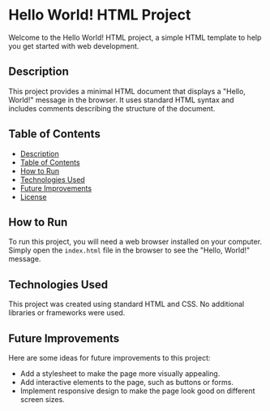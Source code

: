 # Hello World! HTML Project
Welcome to the Hello World! HTML project, a simple HTML template to help you get started with web development.

## Description

This project provides a minimal HTML document that displays a "Hello, World!" message in the browser. It uses standard HTML syntax and includes comments describing the structure of the document.

## Table of Contents

- [Description](#description)
- [Table of Contents](#table-of-contents)
- [How to Run](#how-to-run)
- [Technologies Used](#technologies-used)
- [Future Improvements](#future-improvements)
- [License](#license)

## How to Run

To run this project, you will need a web browser installed on your computer. Simply open the `index.html` file in the browser to see the "Hello, World!" message.

## Technologies Used

This project was created using standard HTML and CSS. No additional libraries or frameworks were used.

## Future Improvements

Here are some ideas for future improvements to this project:

- Add a stylesheet to make the page more visually appealing.
- Add interactive elements to the page, such as buttons or forms.
- Implement responsive design to make the page look good on different screen sizes.